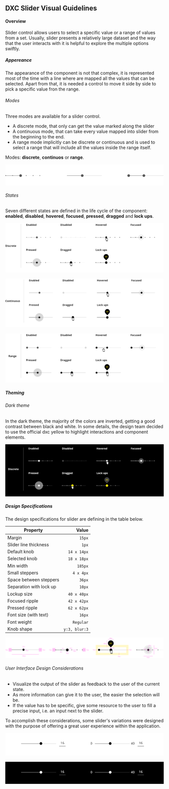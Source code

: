 
## DXC Slider Visual Guidelines

#### Overview

Slider control allows users to select a specific value or a range of values from a set. Usually, slider presents a relatively large dataset and the way that the user interacts with it is helpful to explore the multiple options swiftly.

##### *Appereance*

The appearance of the component is not that complex, it is represented most of the time with a line where are mapped all the values that can be selected. Apart from that, it is needed a control to move it side by side to pick a specific value fron the range.


###### Modes

Three modes are available for a slider control.
- A discrete mode, that only can get the value marked along the slider
- A continuous mode, that can take every value mapped into slider from the beginning to the end.
- A range mode implicitly can be discrete or continuous and is used to select a range that will include all the values inside the range itself.

Modes: __discrete__, __continuos__ or __range__.

<div> <img src="images/slider_modes.png"/></div>

###### States

Seven different states are defined in the life cycle of the component: __enabled__, __disabled__, __hovered__, __focused__, __pressed__, __dragged__ and __lock ups__.
<br >
<div> <img src="images/slider_states_discrete.png"/></div>
<br >
<div> <img src="images/slider_states_cont.png"/></div>
<br >
<div> <img src="images/slider_states_range.png"/></div>

##### *Theming*

###### Dark theme

In the dark theme, the majority of the colors are inverted, getting a good contrast between black and white. In some details, the design team decided to use the official dxc yellow to highlight interactions and component elements.

<div> <img src="images/slider_dark.png"/></div>


##### *Design Specifications*

The design specifications for slider are defining in the table below.

| Property           | Value|
|--------------------|------:|
| Margin             | `15px`|
| Slider line thickness   | `1px` |
| Default knob       | `14 x 14px` |
| Selected knob       | `18 x 18px` |
| Min width       | `185px` |
| Small steppers       | `4 x 4px` |
| Space between steppers       | `36px` |
| Separation with lock up       | `10px` |
| Lockup size       | `40 x 40px` |
| Focused ripple       | `42 x 42px` |
| Pressed ripple       | `62 x 62px` |
| Font size (with text)| `16px` |
| Font weight        | `Regular` |
| Knob shape        | `y:3, blur:3` |

<div> <img src="images/slider_specs.png"/></div>

###### User Interface Design Considerations

- Visualize the output of the slider as feedback to the user of the current state.
- As more information can give it to the user, the easier the selection will be. 
- If the value has to be specific, give some resource to the user to fill a precise input, i.e. an input next to the slider.

To accomplish these considerations, some slider's variations were designed with the purpose of offering a great user experience within the application.

<div> <img src="images/slider_special.png"/></div>
<br>
<div> <img src="images/slider_special_dark.png"/></div>